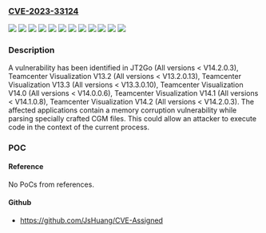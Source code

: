 ### [CVE-2023-33124](https://cve.mitre.org/cgi-bin/cvename.cgi?name=CVE-2023-33124)
![](https://img.shields.io/static/v1?label=Product&message=JT2Go&color=blue)
![](https://img.shields.io/static/v1?label=Product&message=Teamcenter%20Visualization%20V13.2&color=blue)
![](https://img.shields.io/static/v1?label=Product&message=Teamcenter%20Visualization%20V13.3&color=blue)
![](https://img.shields.io/static/v1?label=Product&message=Teamcenter%20Visualization%20V14.0&color=blue)
![](https://img.shields.io/static/v1?label=Product&message=Teamcenter%20Visualization%20V14.1&color=blue)
![](https://img.shields.io/static/v1?label=Product&message=Teamcenter%20Visualization%20V14.2&color=blue)
![](https://img.shields.io/static/v1?label=Version&message=All%20versions%20%3C%20V13.2.0.13%20&color=brightgreen)
![](https://img.shields.io/static/v1?label=Version&message=All%20versions%20%3C%20V13.3.0.10%20&color=brightgreen)
![](https://img.shields.io/static/v1?label=Version&message=All%20versions%20%3C%20V14.0.0.6%20&color=brightgreen)
![](https://img.shields.io/static/v1?label=Version&message=All%20versions%20%3C%20V14.1.0.8%20&color=brightgreen)
![](https://img.shields.io/static/v1?label=Version&message=All%20versions%20%3C%20V14.2.0.3%20&color=brightgreen)
![](https://img.shields.io/static/v1?label=Vulnerability&message=CWE-119%3A%20Improper%20Restriction%20of%20Operations%20within%20the%20Bounds%20of%20a%20Memory%20Buffer&color=brightgreen)

### Description

A vulnerability has been identified in JT2Go (All versions < V14.2.0.3), Teamcenter Visualization V13.2 (All versions < V13.2.0.13), Teamcenter Visualization V13.3 (All versions < V13.3.0.10), Teamcenter Visualization V14.0 (All versions < V14.0.0.6), Teamcenter Visualization V14.1 (All versions < V14.1.0.8), Teamcenter Visualization V14.2 (All versions < V14.2.0.3). The affected applications contain a memory corruption vulnerability while parsing specially crafted CGM files. This could allow an attacker to execute code in the context of the current process.

### POC

#### Reference
No PoCs from references.

#### Github
- https://github.com/JsHuang/CVE-Assigned

